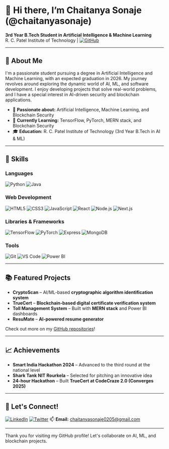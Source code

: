 # 👋 Hi there, I’m Chaitanya Sonaje (@chaitanyasonaje)

**3rd Year B.Tech Student in Artificial Intelligence & Machine Learning**  
R. C. Patel Institute of Technology | [![GitHub](https://img.shields.io/badge/GitHub-%40chaitanyasonaje-181717?style=for-the-badge&logo=github)](https://github.com/chaitanyasonaje)

---

## 🚀 About Me
I'm a passionate student pursuing a degree in Artificial Intelligence and Machine Learning, with an expected graduation in 2026. My journey revolves around exploring the dynamic world of AI, ML, and software development. I enjoy developing projects that solve real-world problems, and I have a special interest in AI-driven security and blockchain applications.

- 👀 **Passionate about:** Artificial Intelligence, Machine Learning, and Blockchain Security
- 🌱 **Currently Learning:** TensorFlow, PyTorch, MERN stack, and Blockchain Security
- 🎓 **Education:** R. C. Patel Institute of Technology (3rd Year B.Tech in AI & ML)

---

## 🔧 Skills

### Languages
![Python](https://img.shields.io/badge/-Python-3776AB?style=for-the-badge&logo=python&logoColor=white)
![Java](https://img.shields.io/badge/-Java-007396?style=for-the-badge&logo=openjdk&logoColor=white)

### Web Development
![HTML5](https://img.shields.io/badge/-HTML5-E34F26?style=for-the-badge&logo=html5&logoColor=white)
![CSS3](https://img.shields.io/badge/-CSS3-1572B6?style=for-the-badge&logo=css3&logoColor=white)
![JavaScript](https://img.shields.io/badge/-JavaScript-F7DF1E?style=for-the-badge&logo=javascript&logoColor=black)
![React](https://img.shields.io/badge/-React-61DAFB?style=for-the-badge&logo=react&logoColor=black)
![Node.js](https://img.shields.io/badge/-Node.js-339933?style=for-the-badge&logo=node.js&logoColor=white)
![Next.js](https://img.shields.io/badge/-Next.js-000000?style=for-the-badge&logo=next.js&logoColor=white)

### Libraries & Frameworks
![TensorFlow](https://img.shields.io/badge/-TensorFlow-FF6F00?style=for-the-badge&logo=tensorflow&logoColor=white)
![PyTorch](https://img.shields.io/badge/-PyTorch-EE4C2C?style=for-the-badge&logo=pytorch&logoColor=white)
![Express](https://img.shields.io/badge/-Express-000000?style=for-the-badge&logo=express&logoColor=white)
![MongoDB](https://img.shields.io/badge/-MongoDB-47A248?style=for-the-badge&logo=mongodb&logoColor=white)

### Tools
![Git](https://img.shields.io/badge/-Git-F05032?style=for-the-badge&logo=git&logoColor=white)
![VS Code](https://img.shields.io/badge/-VS%20Code-007ACC?style=for-the-badge&logo=visual-studio-code&logoColor=white)
![Power BI](https://img.shields.io/badge/-Power%20BI-F2C811?style=for-the-badge&logo=power-bi&logoColor=black)

---

## 📚 Featured Projects

- **CryptoScan** – AI/ML-based **cryptographic algorithm identification system**
- **TrueCert** – **Blockchain-based digital certificate verification system**
- **Toll Management System** – Built with **MERN stack** and Power BI dashboards
- **ResuMate** – **AI-powered resume generator**

Check out more on my [GitHub repositories](https://github.com/chaitanyasonaje)!

---

## 📈 Achievements

- **Smart India Hackathon 2024** – Advanced to the third round at the national level
- **Shark Tank NIT Rourkela** – Selected for pitching an innovative idea
- **24-hour Hackathon** – Built **TrueCert at CodeCraze 2.0 (Converges 2025)**

---

## 💬 Let's Connect!

[![LinkedIn](https://img.shields.io/badge/-LinkedIn-0A66C2?style=for-the-badge&logo=linkedin&logoColor=white)](https://www.linkedin.com/in/chaitanya-sonaje-9a3293257/)
[![Twitter](https://img.shields.io/badge/-Twitter-1DA1F2?style=for-the-badge&logo=twitter&logoColor=white)](https://twitter.com/chaitanyasonaje)
📫 **Email:** [chaitanyasonaje0205@gmail.com](mailto:chaitanyasonaje0205@gmail.com)

---

Thank you for visiting my GitHub profile! Let's collaborate on AI, ML, and blockchain projects.


